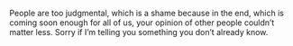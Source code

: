 People are too judgmental, which is a shame because in the end, which is coming soon enough for all of us, your opinion of other people couldn’t matter less. Sorry if I’m telling you something you don’t already know. 
